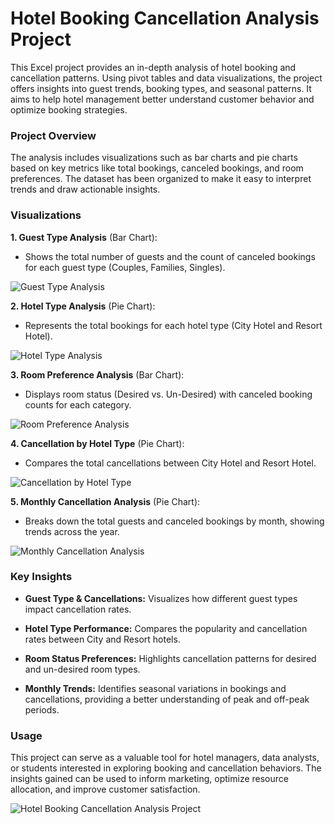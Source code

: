 # Hotel Booking Cancellation Analysis Project
This Excel project provides an in-depth analysis of hotel booking and cancellation patterns. Using pivot tables and data visualizations, the project offers insights into guest trends, booking types, and seasonal patterns. It aims to help hotel management better understand customer behavior and optimize booking strategies.


### Project Overview
The analysis includes visualizations such as bar charts and pie charts based on key metrics like total bookings, canceled bookings, and room preferences. The dataset has been organized to make it easy to interpret trends and draw actionable insights.


### Visualizations
**1. Guest Type Analysis** (Bar Chart):
   * Shows the total number of guests and the count of canceled bookings for each guest type (Couples, Families, Singles).

![Guest Type Analysis](https://github.com/user-attachments/assets/468709bf-4e73-4e05-ad74-1d69a28bc7a6)


**2. Hotel Type Analysis** (Pie Chart):
   * Represents the total bookings for each hotel type (City Hotel and Resort Hotel).

![Hotel Type Analysis](https://github.com/user-attachments/assets/a4f686d2-3e0b-4154-ab2e-7c8ad017904f)


**3. Room Preference Analysis** (Bar Chart):
   * Displays room status (Desired vs. Un-Desired) with canceled booking counts for each category.

![Room Preference Analysis](https://github.com/user-attachments/assets/d63d7d63-45bb-4557-bac0-a4723b39c72c)


**4. Cancellation by Hotel Type** (Pie Chart):
   * Compares the total cancellations between City Hotel and Resort Hotel.

![Cancellation by Hotel Type](https://github.com/user-attachments/assets/78e5307a-499c-40bc-b0cb-f489b4631c16)


**5. Monthly Cancellation Analysis** (Pie Chart):
   * Breaks down the total guests and canceled bookings by month, showing trends across the year.

![Monthly Cancellation Analysis](https://github.com/user-attachments/assets/f27b89a5-9b8d-4495-9689-9c77f130da5e)



### Key Insights

* **Guest Type & Cancellations:** Visualizes how different guest types impact cancellation rates.

* **Hotel Type Performance:** Compares the popularity and cancellation rates between City and Resort hotels.

* **Room Status Preferences:** Highlights cancellation patterns for desired and un-desired room types.

* **Monthly Trends:** Identifies seasonal variations in bookings and cancellations, providing a better understanding of peak and off-peak periods.



### Usage
This project can serve as a valuable tool for hotel managers, data analysts, or students interested in exploring booking and cancellation behaviors. The insights gained can be used to inform marketing, optimize resource allocation, and improve customer satisfaction.

![Hotel Booking Cancellation Analysis Project](https://github.com/user-attachments/assets/5ad2f82a-7d8b-4c4e-9976-ce0b8064a268)

